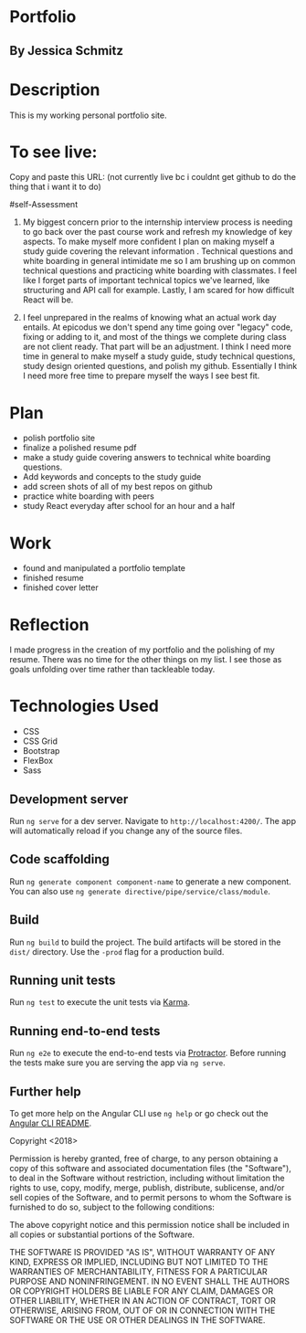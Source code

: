 # Portfolio

## By Jessica Schmitz

# Description
This is my working personal portfolio site.

# To see live:

 Copy and paste this URL:
(not currently live bc i couldnt get github to do the thing that i want it to do)

#self-Assessment

1) My biggest concern prior to the internship interview process is needing to go back over the past course work and refresh my knowledge of key aspects. To make myself more confident I plan on making myself a study guide covering the relevant information . Technical questions and white boarding in general intimidate me so I am brushing up on common technical questions and practicing white boarding with classmates. I feel like I forget parts of important technical topics we've learned, like structuring and API call for example. Lastly, I am scared for how difficult React will be.

2) I feel unprepared in the realms of knowing what an actual work day entails. At epicodus we don't spend any time going over "legacy" code, fixing or adding to it, and most of the things we complete during class are not client ready. That part will be an adjustment. I think I need more time in general to make myself a study guide, study technical questions, study design oriented questions, and polish my github. Essentially I think I need more free time to prepare myself the ways I see best fit.

# Plan

* polish portfolio site
* finalize a polished resume pdf
* make a study guide covering answers to technical white boarding questions.
* Add keywords and concepts to the study guide
* add screen shots of all of my best repos on github
* practice white boarding with peers
* study React everyday after school for an hour and a half

# Work

* found and manipulated a portfolio template
* finished resume
* finished cover letter

# Reflection

I made progress in the creation of my portfolio and the polishing of my resume. There was no time for the other things on my list. I see those as goals unfolding over time rather than tackleable today.

# Technologies Used

* CSS
* CSS Grid
* Bootstrap
* FlexBox
* Sass

## Development server

Run `ng serve` for a dev server. Navigate to `http://localhost:4200/`. The app will automatically reload if you change any of the source files.

## Code scaffolding

Run `ng generate component component-name` to generate a new component. You can also use `ng generate directive/pipe/service/class/module`.

## Build

Run `ng build` to build the project. The build artifacts will be stored in the `dist/` directory. Use the `-prod` flag for a production build.

## Running unit tests

Run `ng test` to execute the unit tests via [Karma](https://karma-runner.github.io).

## Running end-to-end tests

Run `ng e2e` to execute the end-to-end tests via [Protractor](http://www.protractortest.org/).
Before running the tests make sure you are serving the app via `ng serve`.

## Further help

To get more help on the Angular CLI use `ng help` or go check out the [Angular CLI README](https://github.com/angular/angular-cli/blob/master/README.md).

Copyright <2018> <Jessica Schmitz>

Permission is hereby granted, free of charge, to any person obtaining a copy of this software and associated documentation files (the "Software"), to deal in the Software without restriction, including without limitation the rights to use, copy, modify, merge, publish, distribute, sublicense, and/or sell copies of the Software, and to permit persons to whom the Software is furnished to do so, subject to the following conditions:

The above copyright notice and this permission notice shall be included in all copies or substantial portions of the Software.

THE SOFTWARE IS PROVIDED "AS IS", WITHOUT WARRANTY OF ANY KIND, EXPRESS OR IMPLIED, INCLUDING BUT NOT LIMITED TO THE WARRANTIES OF MERCHANTABILITY, FITNESS FOR A PARTICULAR PURPOSE AND NONINFRINGEMENT. IN NO EVENT SHALL THE AUTHORS OR COPYRIGHT HOLDERS BE LIABLE FOR ANY CLAIM, DAMAGES OR OTHER LIABILITY, WHETHER IN AN ACTION OF CONTRACT, TORT OR OTHERWISE, ARISING FROM, OUT OF OR IN CONNECTION WITH THE SOFTWARE OR THE USE OR OTHER DEALINGS IN THE SOFTWARE.
